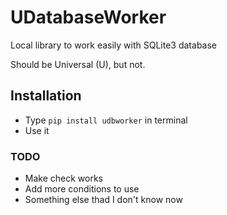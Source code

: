 # UDatabaseWorker
Local library to work easily with SQLite3 database

Should be Universal (U), but not.


## Installation
- Type `pip install udbworker` in terminal
- Use it

### TODO
- Make check works
- Add more conditions to use
- Something else thad I don't know now
